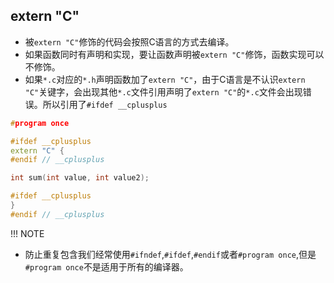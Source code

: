 <!--
 * @Description:
 * @version:
 * @Author: colley
 * @Date: 2020-03-14 21:42:33
 * @LastEditors: colley
 * @LastEditTime: 2020-03-15 18:31:28
 -->

## extern "C"

- 被`extern "C"`修饰的代码会按照C语言的方式去编译。
- 如果函数同时有声明和实现，要让函数声明被`extern "C"`修饰，函数实现可以不修饰。
- 如果`*.c`对应的`*.h`声明函数加了`extern "C"`，由于C语言是不认识`extern "C"`关键字，会出现其他`*.c`文件引用声明了`extern "C"`的`*.c`文件会出现错误。所以引用了`#ifdef __cplusplus`
```c++
#program once

#ifdef __cplusplus
extern "C" {
#endif // __cplusplus

int sum(int value, int value2);

#ifdef __cplusplus
}
#endif // __cplusplus
```
!!! NOTE

- 防止重复包含我们经常使用`#ifndef`,`#ifdef`,`#endif`或者`#program once`,但是`#program once`不是适用于所有的编译器。
